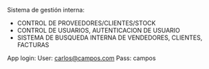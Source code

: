 Sistema de gestión interna: 
- CONTROL DE PROVEEDORES/CLIENTES/STOCK
- CONTROL DE USUARIOS, AUTENTICACION DE USUARIO
- SISTEMA DE BUSQUEDA INTERNA DE VENDEDORES, CLIENTES, FACTURAS


App login: 
User: carlos@campos.com
Pass: campos

